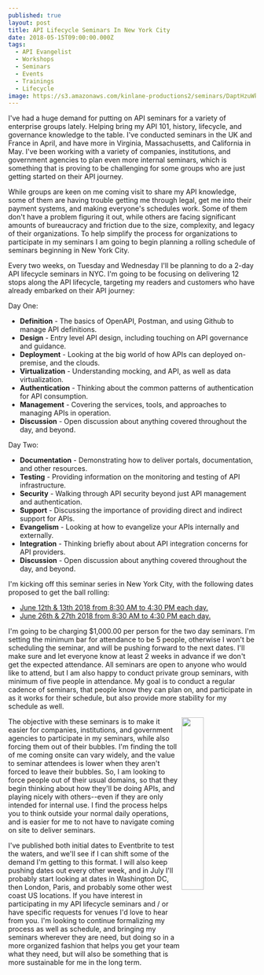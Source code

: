 ```yaml
---
published: true
layout: post
title: API Lifecycle Seminars In New York City
date: 2018-05-15T09:00:00.000Z
tags:
  - API Evangelist
  - Workshops
  - Seminars
  - Events
  - Trainings
  - Lifecycle
image: https://s3.amazonaws.com/kinlane-productions2/seminars/DaptHzuWkAMjlKY.jpg
---
```

<p></p>I've had a huge demand for putting on API seminars for a variety of enterprise groups lately. Helping bring my API 101, history, lifecycle, and governance knowledge to the table. I've conducted seminars in the UK and France in April, and have more in Virginia, Massachusetts, and California in May. I've been working with a variety of companies, institutions, and government agencies to plan even more internal seminars, which is something that is proving to be challenging for some groups who are just getting started on their API journey.

While groups are keen on me coming visit to share my API knowledge, some of them are having trouble getting me through legal, get me into their payment systems, and making everyone's schedules work. Some of them don't have a problem figuring it out, while others are facing significant amounts of bureaucracy and friction due to the size, complexity, and legacy of their organizations. To help simplify the process for organizations to participate in my seminars I am going to begin planning a rolling schedule of seminars beginning in New York City.

Every two weeks, on Tuesday and Wednesday I'll be planning to do a 2-day API lifecycle seminars in NYC. I'm going to be focusing on delivering 12 stops along the API lifecycle, targeting my readers and customers who have already embarked on their API journey:

Day One:

- **Definition** - The basics of OpenAPI, Postman, and using Github to manage API definitions.
- **Design** - Entry level API design, including touching on API governance and guidance.
- **Deployment** - Looking at the big world of how APIs can deployed on-premise, and the clouds.
- **Virtualization** - Understanding mocking, and API, as well as data virtualization.
- **Authentication** - Thinking about the common patterns of authentication for API consumption.
- **Management** - Covering the services, tools, and approaches to managing APIs in operation.
- **Discussion** - Open discussion about anything covered throughout the day, and beyond.

Day Two:

- **Documentation** - Demonstrating how to deliver portals, documentation, and other resources.
- **Testing** - Providing information on the monitoring and testing of API infrastructure.
- **Security** - Walking through API security beyond just API management and authentication.
- **Support** - Discussing the importance of providing direct and indirect support for APIs.
- **Evangelism** - Looking at how to evangelize your APIs internally and externally.
- **Integration** - Thinking briefly about about API integration concerns for API providers.
- **Discussion** - Open discussion about anything covered throughout the day, and beyond.

I'm kicking off this seminar series in New York City, with the following dates proposed to get the ball rolling:

- [June 12th & 13th 2018 from 8:30 AM to 4:30 PM each day.](https://www.eventbrite.com/e/api-evangelist-api-lifecycle-seminar-june-12th-edition-tickets-46113642145)
- [June 26th & 27th 2018 from 8:30 AM to 4:30 PM each day.](https://www.eventbrite.com/e/api-evangelist-api-lifecycle-seminar-june-26th-edition-tickets-46114150666)

I'm going to be charging $1,000.00 per person for the two day seminars. I'm setting the minimum bar for attendance to be 5 people, otherwise I won't be scheduling the seminar, and will be pushing forward to the next dates. I'll make sure and let everyone know at least 2 weeks in advance if we don't get the expected attendance. All seminars are open to anyone who would like to attend, but I am also happy to conduct private group seminars, with minimum of five people in attendance. My goal is to conduct a regular cadence of seminars, that people know they can plan on, and participate in as it works for their schedule, but also provide more stability for my schedule as well.
<p><img src="https://s3.amazonaws.com/kinlane-productions2/kin-lane/kin-lane-apidays-paris-2018.jpg" align="right" width="30%" /></p>
The objective with these seminars is to make it easier for companies, institutions, and government agencies to participate in my seminars, while also forcing them out of their bubbles. I'm finding the toll of me coming onsite can vary widely, and the value to seminar attendees is lower when they aren't forced to leave their bubbles. So, I am looking to force people out of their usual domains, so that they begin thinking about how they'll be doing APIs, and playing nicely with others--even if they are only intended for internal use. I find the process helps you to think outside your normal daily operations, and is easier for me to not have to navigate coming on site to deliver seminars. 

I've published both initial dates to Eventbrite to test the waters, and we'll see if I can shift some of the demand I'm getting to this format. I will also keep pushing dates out every other week, and in July I'll probably start looking at dates in Washington DC, then London, Paris, and probably some other west coast US locations. If you have interest in participating in my API lifecycle seminars and / or have specific requests for venues I'd love to hear from you. I'm looking to continue formalizing my process as well as schedule, and bringing my seminars wherever they are need, but doing so in a more organized fashion that helps you get your team what they need, but will also be something that is more sustainable for me in the long term.
